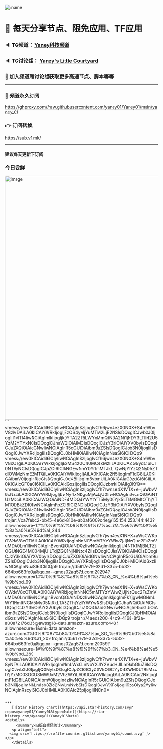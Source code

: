    ![:name](https://count.getloli.com/get/@yaney01?theme=gelbooru-h)

# 🚀 每天分享节点、限免应用、TF应用
### 🔈 TG频道： [Yaney科技频道](https://t.me/yaney_01) 
### 🔈 TG讨论组： [Yaney's Little Courtyard](https://t.me/+caB8IkK7JvMzM2I1)
### 🔔 加入频道和讨论组获取更多高速节点、脚本等等  
***
### 🔗  频道永久订阅
   https://ghproxy.com//raw.githubusercontent.com/yaney01/Yaney01/main/yaney_01
### 👉  订阅转换
   https://sub.v1.mk/
***
#### 建议每天更新下订阅
### 今日尝鲜
<img width="804" alt="image" src="https://github.com/yaney01/Yaney01/assets/53202722/44976891-5123-4a93-8b74-d536a4344019">
```
vmess://ew0KICAidiI6ICIyIiwNCiAgInBzIjogIvCfh6jwn4ezX0NOX+S4reWbvV8zMDAiLA0KICAiYWRkIjogIjEzOS4yMjYuMTM2LjE2NSIsDQogICJwb3J0IjogIjI1MTI4IiwNCiAgImlkIjogIjk0YTA2ZjRiLWYxMmQtNDA2Ni1jNDY3LTllN2U5YzM2YTYxNCIsDQogICJhaWQiOiAiMCIsDQogICJzY3kiOiAiYXV0byIsDQogICJuZXQiOiAidGNwIiwNCiAgInR5cGUiOiAibm9uZSIsDQogICJob3N0IjogIiIsDQogICJwYXRoIjogIiIsDQogICJ0bHMiOiAiIiwNCiAgInNuaSI6ICIiDQp9
vmess://ew0KICAidiI6ICIyIiwNCiAgInBzIjogIvCfh6jwn4ezX0NOX+S4reWbvV8xOTgiLA0KICAiYWRkIjogIjExMS4zOC40MC4xMzIiLA0KICAicG9ydCI6ICI0NTAyNCIsDQogICJpZCI6ICI5NGEwNmY0Yi1mMTJkLTQwNjYtYzQ2Ny05ZTdlOWMzNmE2MTQiLA0KICAiYWlkIjogIjAiLA0KICAic2N5IjogImF1dG8iLA0KICAibmV0IjogInRjcCIsDQogICJ0eXBlIjogIm5vbmUiLA0KICAiaG9zdCI6ICIiLA0KICAicGF0aCI6ICIiLA0KICAidGxzIjogIiIsDQogICJzbmkiOiAiIg0KfQ==
vmess://ew0KICAidiI6ICIyIiwNCiAgInBzIjogIvCfh7rwn4e4X1VTX+e+juWbvV8xNzEiLA0KICAiYWRkIjogIjEwNy4xNDguMjAzLjU0IiwNCiAgInBvcnQiOiAiNTUzMzciLA0KICAiaWQiOiAiNDE4MDQ4YWYtYTI5My00Yjk5LTliMGMtOThjYTM1ODBkZDI0IiwNCiAgImFpZCI6ICI2NCIsDQogICJzY3kiOiAiYXV0byIsDQogICJuZXQiOiAidGNwIiwNCiAgInR5cGUiOiAibm9uZSIsDQogICJob3N0IjogIiIsDQogICJwYXRoIjogIiIsDQogICJ0bHMiOiAiIiwNCiAgInNuaSI6ICIiDQp9
trojan://ca7febc2-bb45-4e6d-810e-ab0af6009c4e@165.154.253.144:443?allowInsecure=1#%f0%9f%87%b8%f0%9f%87%ac_SG_%e6%96%b0%e5%8a%a0%e5%9d%a1_244
vmess://ew0KICAidiI6ICIyIiwNCiAgInBzIjogIvCfh7jwn4esX1NHX+aWsOWKoOWdoV8xOTMiLA0KICAiYWRkIjogInNnNC5mMTYzYWIwZjJjNzQuc2FuZmVuMDA0Lm1lIiwNCiAgInBvcnQiOiAiNDQzIiwNCiAgImlkIjogIjU4NTk1MjBkLTZjOGUtNGE4MC04MjU1LTdjZGQ1NjNiNzc4ZiIsDQogICJhaWQiOiAiMCIsDQogICJzY3kiOiAiYXV0byIsDQogICJuZXQiOiAidGNwIiwNCiAgInR5cGUiOiAibm9uZSIsDQogICJob3N0IjogIiIsDQogICJwYXRoIjogIiIsDQogICJ0bHMiOiAidGxzIiwNCiAgInNuaSI6ICIiDQp9
trojan://d5617e79-32d1-3375-bb32-664bb663fe0a@gg.xn--gmqa02ag57d.com:20294?allowInsecure=1#%f0%9f%87%a8%f0%9f%87%b3_CN_%e4%b8%ad%e5%9b%bd_99
vmess://ew0KICAidiI6ICIyIiwNCiAgInBzIjogIvCfh7jwn4esX1NHX+aWsOWKoOWdoV8xOTUiLA0KICAiYWRkIjogInNnNC5mMTYzYWIwZjJjNzQuc2FuZmVuMDA0Lm1lIiwNCiAgInBvcnQiOiAiNDQzIiwNCiAgImlkIjogImFkYjgwMGNmLWY1NmItNGM5My05NjRkLTA3ZThjYzllYWYwNSIsDQogICJhaWQiOiAiMCIsDQogICJzY3kiOiAiYXV0byIsDQogICJuZXQiOiAidGNwIiwNCiAgInR5cGUiOiAibm9uZSIsDQogICJob3N0IjogIiIsDQogICJwYXRoIjogIiIsDQogICJ0bHMiOiAidGxzIiwNCiAgInNuaSI6ICIiDQp9
trojan://4aeda200-44c9-4168-8f2a-a00a72176d35@awssg18-data.amazon-azure.com:443?allowInsecure=1&sni=data.amazon-azure.com#%f0%9f%87%b8%f0%9f%87%ac_SG_%e6%96%b0%e5%8a%a0%e5%9d%a1_209
trojan://d5617e79-32d1-3375-bb32-664bb663fe0a@gg.xn--gmqa02ag57d.com:20059?allowInsecure=1#%f0%9f%87%a8%f0%9f%87%b3_CN_%e4%b8%ad%e5%9b%bd_269
vmess://ew0KICAidiI6ICIyIiwNCiAgInBzIjogIvCfh7rwn4e4X1VTX+e+juWbvV8yNTAiLA0KICAiYWRkIjogImNmLWx0LnNoYXJlY2VudHJlLm9ubGluZSIsDQogICJwb3J0IjogIjQ0MyIsDQogICJpZCI6ICIyZDVkOGI5Yy04ZWM0LTRhMzctYjYxMC03OGU3MWUxM2VhZWYiLA0KICAiYWlkIjogIjAiLA0KICAic2N5IjogImF1dG8iLA0KICAibmV0IjogIndzIiwNCiAgInR5cGUiOiAibm9uZSIsDQogICJob3N0IjogImNhLmlsb3Zlc2NwLmNvbSIsDQogICJwYXRoIjogIi9zaGlya2VyIiwNCiAgInRscyI6ICJ0bHMiLA0KICAic25pIjogIiINCn0=

```

***
   [![Star History Chart](https://api.star-history.com/svg?repos=yaney01/Yaney01&type=Date)](https://star-history.com/#yaney01/Yaney01&Date)
<details>
     <summary>旧版白嫖怪统计</summary>
   <p align="left"> 
  <img src="https://profile-counter.glitch.me/yaney01/count.svg" />
</p>
   </details>
